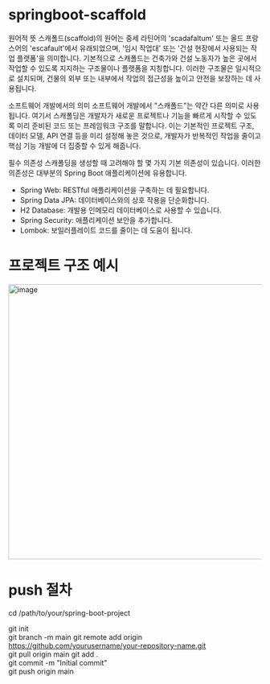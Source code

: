 # springboot-scaffold
원어적 뜻
스캐폴드(scaffold)의 원어는 중세 라틴어의 'scadafaltum' 또는 올드 프랑스어의 'escafault'에서 유래되었으며, '임시 작업대' 또는 '건설 현장에서 사용되는 작업 플랫폼'을 의미합니다. 기본적으로 스캐폴드는 건축가와 건설 노동자가 높은 곳에서 작업할 수 있도록 지지하는 구조물이나 플랫폼을 지칭합니다. 이러한 구조물은 일시적으로 설치되며, 건물의 외부 또는 내부에서 작업의 접근성을 높이고 안전을 보장하는 데 사용됩니다.

소프트웨어 개발에서의 의미
소프트웨어 개발에서 "스캐폴드"는 약간 다른 의미로 사용됩니다. 여기서 스캐폴딩은 개발자가 새로운 프로젝트나 기능을 빠르게 시작할 수 있도록 미리 준비된 코드 또는 프레임워크 구조를 말합니다. 이는 기본적인 프로젝트 구조, 데이터 모델, API 연결 등을 미리 설정해 놓은 것으로, 개발자가 반복적인 작업을 줄이고 핵심 기능 개발에 더 집중할 수 있게 해줍니다.

필수 의존성 
스캐폴딩을 생성할 때 고려해야 할 몇 가지 기본 의존성이 있습니다. 이러한 의존성은 대부분의 Spring Boot 애플리케이션에 유용합니다.

- Spring Web: RESTful 애플리케이션을 구축하는 데 필요합니다.
- Spring Data JPA: 데이터베이스와의 상호 작용을 단순화합니다.
- H2 Database: 개발용 인메모리 데이터베이스로 사용할 수 있습니다.
- Spring Security: 애플리케이션 보안을 추가합니다.
- Lombok: 보일러플레이트 코드를 줄이는 데 도움이 됩니다.

# 프로젝트 구조 예시 
<img width="547" alt="image" src="https://github.com/jeonck/springboot-scaffold/assets/11763994/0facd567-c36e-48b4-9713-c0c5cc35b8e9">


# push 절차 
cd /path/to/your/spring-boot-project  

git init  
git branch -m main
git remote add origin https://github.com/yourusername/your-repository-name.git  
git pull origin main
git add .  
git commit -m "Initial commit"  
git push origin main  

